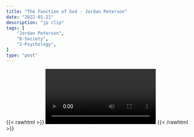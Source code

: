 ```yaml
---
title: "The Function of God - Jordan Peterson"
date: "2022-01-21"
description: "jp clip"
tags: [
    "Jordan Peterson",
    "8-Society",
    "2-Psychology",
]
type: "post"
---
```

{{< rawhtml >}}
    <video width="auto" height="auto" controls>
        <source src="https://clips.dev00ps.com/Jordan%20Peterson/god.mp4" type="video/mp4"> 
    </video>
{{< /rawhtml >}}